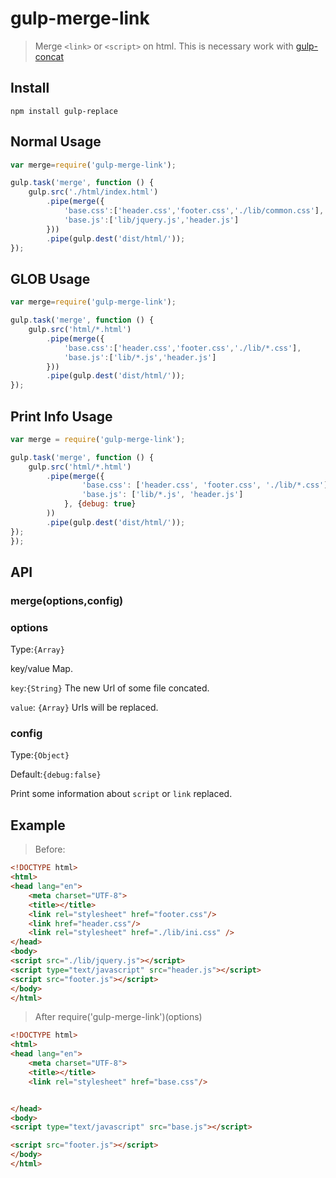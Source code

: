 # gulp-merge-link 
> Merge `<link>` or `<script>` on html.
> This is necessary work with [gulp-concat](https://www.npmjs.com/package/gulp-concat)

## Install

```
npm install gulp-replace
```

## Normal Usage
```javascript
var merge=require('gulp-merge-link');

gulp.task('merge', function () {
    gulp.src('./html/index.html')
        .pipe(merge({
            'base.css':['header.css','footer.css','./lib/common.css'],
            'base.js':['lib/jquery.js','header.js']
        }))
        .pipe(gulp.dest('dist/html/'));
});
```
## GLOB Usage
```javascript
var merge=require('gulp-merge-link');

gulp.task('merge', function () {
    gulp.src('html/*.html')
        .pipe(merge({
            'base.css':['header.css','footer.css','./lib/*.css'],
            'base.js':['lib/*.js','header.js']
        }))
        .pipe(gulp.dest('dist/html/'));
});
```
## Print Info Usage
```javascript
var merge = require('gulp-merge-link');

gulp.task('merge', function () {
    gulp.src('html/*.html')
        .pipe(merge({
                'base.css': ['header.css', 'footer.css', './lib/*.css'],
                'base.js': ['lib/*.js', 'header.js']
            }, {debug: true}
        ))
        .pipe(gulp.dest('dist/html/'));
});
});
```

## API

### merge(options,config)

### options

Type:`{Array}`

key/value Map.

`key`:`{String}`
The new Url of some file concated.

`value`: `{Array}`
Urls will be replaced.

### config
Type:`{Object}`

Default:`{debug:false}`

Print some information about `script` or `link` replaced.

## Example

>Before:

```html
<!DOCTYPE html>
<html>
<head lang="en">
    <meta charset="UTF-8">
    <title></title>
    <link rel="stylesheet" href="footer.css"/>
    <link href="header.css"/>
    <link rel="stylesheet" href="./lib/ini.css" />
</head>
<body>
<script src="./lib/jquery.js"></script>
<script type="text/javascript" src="header.js"></script>
<script src="footer.js"></script>
</body>
</html>
```

>After  require('gulp-merge-link')(options)

```html
<!DOCTYPE html>
<html>
<head lang="en">
    <meta charset="UTF-8">
    <title></title>
    <link rel="stylesheet" href="base.css"/>


</head>
<body>
<script type="text/javascript" src="base.js"></script>

<script src="footer.js"></script>
</body>
</html>
```


